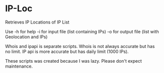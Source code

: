 # IP-Loc
Retrieves IP Locations of IP List

Use -h for help
-i for input file (list containing IPs)
-o for output file (list with Geolocation and IPs)

Whois and ipapi is separate scripts.
Whois is not always accurate but has no limit.
IP api is more accurate but has daily limit (1000 IPs).

These scripts was created because I was lazy. Please don't expect maintenance. 


